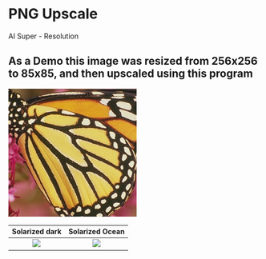 # PNG Upscale
 AI Super - Resolution
 
## As a Demo this image was resized from 256x256 to 85x85, and then upscaled using this program

![Original](https://github.com/Araxeus/PNG-Upscale/blob/main/test/original.png)

Solarized dark             |  Solarized Ocean
:-------------------------:|:-------------------------:
![](https://...Dark.png)   |  ![](https://...Ocean.png)
